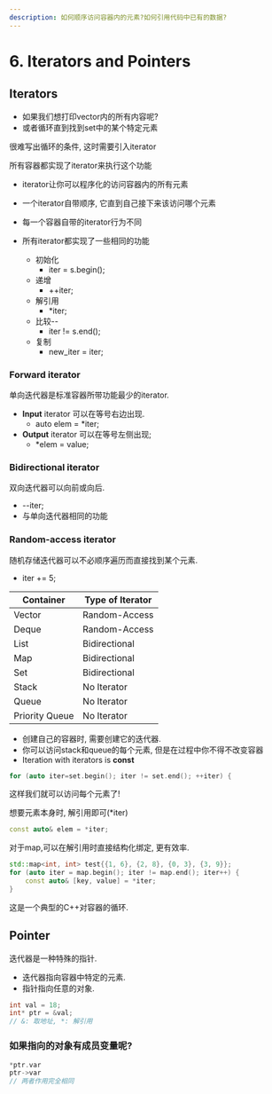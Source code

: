 ```yaml
---
description: 如何顺序访问容器内的元素?如何引用代码中已有的数据?
---
```


# 6. Iterators and Pointers

## Iterators

* 如果我们想打印vector内的所有内容呢?
* 或者循环直到找到set中的某个特定元素

很难写出循环的条件, 这时需要引入iterator



所有容器都实现了iterator来执行这个功能

* iterator让你可以程序化的访问容器内的所有元素
* 一个iterator自带顺序, 它直到自己接下来该访问哪个元素
* 每一个容器自带的iterator行为不同



* 所有iterator都实现了一些相同的功能
  * 初始化
    * iter = s.begin();
  * 递增
    * ++iter;
  * 解引用
    * \*iter;
  * 比较--
    * iter != s.end();
  * 复制
    * new\_iter = iter;



### Forward iterator

单向迭代器是标准容器所带功能最少的iterator.

* **Input** iterator 可以在等号右边出现.
  * auto elem = \*iter;
* **Output** iterator 可以在等号左侧出现;
  * \*elem = value;



### Bidirectional iterator

双向迭代器可以向前或向后.

* \--iter;
* 与单向迭代器相同的功能



### Random-access iterator

随机存储迭代器可以不必顺序遍历而直接找到某个元素.

* iter += 5;



| Container      | Type of Iterator |
| -------------- | ---------------- |
| Vector         | Random-Access    |
| Deque          | Random-Access    |
| List           | Bidirectional    |
| Map            | Bidirectional    |
| Set            | Bidirectional    |
| Stack          | No Iterator      |
| Queue          | No Iterator      |
| Priority Queue | No Iterator      |

* 创建自己的容器时, 需要创建它的迭代器.
* 你可以访问stack和queue的每个元素, 但是在过程中你不得不改变容器
* Iteration with iterators is **const**



```cpp
for (auto iter=set.begin(); iter != set.end(); ++iter) {
```

这样我们就可以访问每个元素了!

想要元素本身时, 解引用即可(\*iter)

```cpp
const auto& elem = *iter;
```



对于map,可以在解引用时直接结构化绑定, 更有效率.

```cpp
std::map<int, int> test{{1, 6}, {2, 8}, {0, 3}, {3, 9}};
for (auto iter = map.begin(); iter != map.end(); iter++) {
    const auto& [key, value] = *iter;
}
```

这是一个典型的C++对容器的循环.



## Pointer

迭代器是一种特殊的指针.

* 迭代器指向容器中特定的元素.
* 指针指向任意的对象.



```cpp
int val = 18;
int* ptr = &val;
// &: 取地址, *: 解引用
```



### 如果指向的对象有成员变量呢?

```cpp
*ptr.var
ptr->var
// 两者作用完全相同
```

